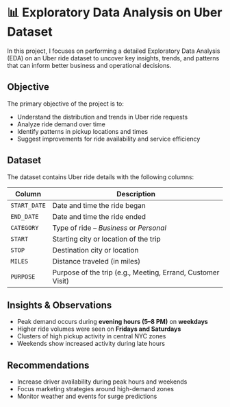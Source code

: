 # 📊 Exploratory Data Analysis on Uber Dataset

In this project, I focuses on performing a detailed Exploratory Data Analysis (EDA) on an Uber ride dataset to uncover key insights, trends, and patterns that can inform better business and operational decisions.

## Objective

The primary objective of the project is to:

* Understand the distribution and trends in Uber ride requests
* Analyze ride demand over time
* Identify patterns in pickup locations and times
* Suggest improvements for ride availability and service efficiency

## Dataset

The dataset contains Uber ride details with the following columns:

| Column       | Description                                                 |
| ------------ | ----------------------------------------------------------- |
| `START_DATE` | Date and time the ride began                                |
| `END_DATE`   | Date and time the ride ended                                |
| `CATEGORY`   | Type of ride – *Business* or *Personal*                     |
| `START`      | Starting city or location of the trip                       |
| `STOP`       | Destination city or location                                |
| `MILES`      | Distance traveled (in miles)                                |
| `PURPOSE`    | Purpose of the trip (e.g., Meeting, Errand, Customer Visit) |

## Insights & Observations

* Peak demand occurs during **evening hours (5–8 PM)** on **weekdays**
* Higher ride volumes were seen on **Fridays and Saturdays**
* Clusters of high pickup activity in central NYC zones
* Weekends show increased activity during late hours

## Recommendations

* Increase driver availability during peak hours and weekends
* Focus marketing strategies around high-demand zones
* Monitor weather and events for surge predictions
